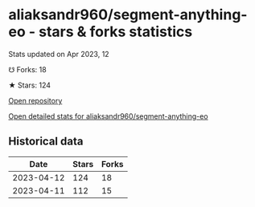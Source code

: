# aliaksandr960/segment-anything-eo - stars & forks statistics

Stats updated on Apr 2023, 12

☋ Forks: 18

★ Stars: 124

[Open repository](https://github.com/aliaksandr960/segment-anything-eo)

[Open detailed stats for aliaksandr960/segment-anything-eo](https://reviewgithub.com/rep/aliaksandr960/segment-anything-eo)

## Historical data
| Date | Stars | Forks |
|------|-------|-------|
| 2023-04-12 | 124 | 18 | 
| 2023-04-11 | 112 | 15 | 

